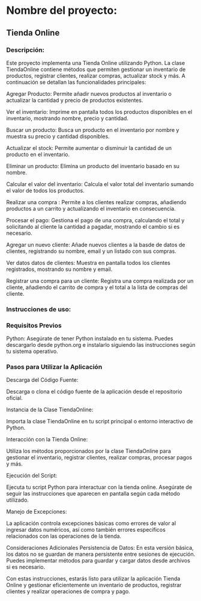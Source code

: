 # Nombre del proyecto:
## Tienda Online

### Descripción:

Este proyecto implementa una Tienda Online utilizando Python. La clase TiendaOnline contiene métodos que permiten gestionar un inventario de productos, registrar clientes, realizar compras, actualizar stock y más. A continuación se detallan las funcionalidades principales:

Agregar Producto: Permite añadir nuevos productos al inventario o actualizar la cantidad y precio de productos existentes.

Ver el inventario: Imprime en pantalla todos los productos disponibles en el inventario, mostrando nombre, precio y cantidad.

Buscar un producto: Busca un producto en el inventario por nombre y muestra su precio y cantidad disponibles.

Actualizar el stock: Permite aumentar o disminuir la cantidad de un producto en el inventario.

Eliminar un producto: Elimina un producto del inventario basado en su nombre.

Calcular el valor del inventario: Calcula el valor total del inventario sumando el valor de todos los productos.

Realizar una compra : Permite a los clientes realizar compras, añadiendo productos a un carrito y actualizando el inventario en consecuencia.

Procesar el pago: Gestiona el pago de una compra, calculando el total y solicitando al cliente la cantidad a pagadar, mostrando el cambio si es necesario.

Agregar un nuevo cliente: Añade nuevos clientes a la basde de datos de clientes, registrando su nombre, email y un listado con sus compras.

Ver datos datos de clientes: Muestra en pantalla todos los clientes registrados, mostrando su nombre y email.

Registrar una compra para un cliente: Registra una compra realizada por un cliente, añadiendo el carrito de compra y el total a la lista de compras del cliente.


### Instrucciones de uso:

### Requisitos Previos
Python: Asegúrate de tener Python instalado en tu sistema. Puedes descargarlo desde python.org e instalarlo siguiendo las instrucciones según tu sistema operativo.
### Pasos para Utilizar la Aplicación
Descarga del Código Fuente:

Descarga o clona el código fuente de la aplicación desde el repositorio oficial.

Instancia de la Clase TiendaOnline:

Importa la clase TiendaOnline en tu script principal o entorno interactivo de Python.

Interacción con la Tienda Online:

Utiliza los métodos proporcionados por la clase TiendaOnline para gestionar el inventario, registrar clientes, realizar compras, procesar pagos y más.

Ejecución del Script:

Ejecuta tu script Python para interactuar con la tienda online. Asegúrate de seguir las instrucciones que aparecen en pantalla según cada método utilizado.

Manejo de Excepciones:

La aplicación controla excepciones básicas como errores de valor al ingresar datos numéricos, así como también errores específicos relacionados con las operaciones de la tienda.

Consideraciones Adicionales
Persistencia de Datos: En esta versión básica, los datos no se guardan de manera persistente entre sesiones de ejecución. Puedes implementar métodos para guardar y cargar datos desde archivos si es necesario.

Con estas instrucciones, estarás listo para utilizar la aplicación Tienda Online y gestionar eficientemente un inventario de productos, registrar clientes y realizar operaciones de compra y pago.